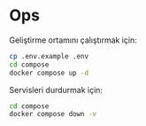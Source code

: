 # Ops

Geliştirme ortamını çalıştırmak için:

```bash
cp .env.example .env
cd compose
docker compose up -d
```

Servisleri durdurmak için:

```bash
cd compose
docker compose down -v
```
